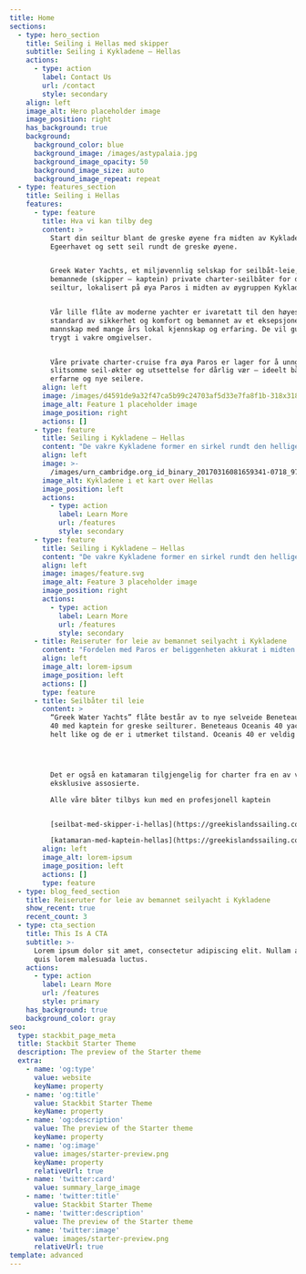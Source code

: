 ```yaml
---
title: Home
sections:
  - type: hero_section
    title: Seiling i Hellas med skipper
    subtitle: Seiling i Kykladene – Hellas
    actions:
      - type: action
        label: Contact Us
        url: /contact
        style: secondary
    align: left
    image_alt: Hero placeholder image
    image_position: right
    has_background: true
    background:
      background_color: blue
      background_image: /images/astypalaia.jpg
      background_image_opacity: 50
      background_image_size: auto
      background_image_repeat: repeat
  - type: features_section
    title: Seiling i Hellas
    features:
      - type: feature
        title: Hva vi kan tilby deg
        content: >
          Start din seiltur blant de greske øyene fra midten av Kykladene i
          Egeerhavet og sett seil rundt de greske øyene.


          Greek Water Yachts, et miljøvennlig selskap for seilbåt-leie,
          bemannede (skipper – kaptein) private charter-seilbåter for din greske
          seiltur, lokalisert på øya Paros i midten av øygruppen Kykladene.


          Vår lille flåte av moderne yachter er ivaretatt til den høyeste
          standard av sikkerhet og komfort og bemannet av et eksepsjonelt
          mannskap med mange års lokal kjennskap og erfaring. De vil guide deg
          trygt i vakre omgivelser.


          Våre private charter-cruise fra øya Paros er lager for å unngå lange,
          slitsomme seil-økter og utsettelse for dårlig vær – ideelt både for
          erfarne og nye seilere.
        align: left
        image: /images/d4591de9a32f47ca5b99c24703af5d33e7fa8f1b-318x318.webp
        image_alt: Feature 1 placeholder image
        image_position: right
        actions: []
      - type: feature
        title: Seiling i Kykladene – Hellas
        content: "De vakre Kykladene former en sirkel rundt den hellige øya Delos hvor – ifølge gresk mytologi – Poseidon, havets gud, rasende på de kykladiske nymfene, forvandlet dem til øyer!\n\nØygruppen\_**Kykladene**\_er et perfekt valg for ditt private øy-cruise med leie av\_**bemannet seilbåt i Hellas**.\n\nHva dere kan forvente:\n\n*   mange øyer og steder å besøke\n\n*   korte seilinger blant øyene\n\n*   beskyttede vann\n\n*   unik natur og vakre landskap\n\n*   perfekt klima\n\n*   eventyrlig ferie på populære eller isolerte steder es\n\nDet er derfor Kykladene er et område du må utforske gjennom leie av bemannet seilbåt.\n\nDet er derfor Kykladene er synonymt med Gresk Sommerferie og en av de beste stedene i verden for private turer med seilbåt.\n\nDet er derfor leing av seilbåt med skipper fra Paros øy er det ideale startpunktet for din private seiltur blant de greske øyene.\n\nSeiltur med leie av bemannet seilbåt i Hellas – Beste måten å oppleve de greske øyene\n\nNaviger vår webside og les mer om din greske seiltur, og ikke glem hva privat seiling med leie av en liten seilbåt tilbyr:\n\n*   en 24/7 sjøutsikt\n\n*   svømming fra baksiden av yachten din i varmt, klart vann\n\n*   besøke og utforske en annerledes øy, havn eller bukt hver dag\n\n*   alltid et bord i vannkanten eller en fantastisk utsikt, ingen turistmengder eller køer\n\n*   tilbring kveldene i land og nyt de beste tavernaene, restaurantene og kafeene\n\n*   besøk vakre naturlige bukter bare tilgjengelige med yacht, for lunsj, svømming, snorkling & avslapping\n\n*   ingen faste reiseruter – du bestemmer tempoet, hvor du vil reise og når\n\n*   et morsom, romantisk eller avslappende avbrekk fra hverdagen\n\n*   koster ikke mer enn en ferie på et hotell fordi du sparer penger for overnatting, måltider og billetter.\n\n*   en miljøvennlig ferie\n"
        align: left
        image: >-
          /images/urn_cambridge.org_id_binary_20170316081659341-0718_9781316536063_fig4_2.png
        image_alt: Kykladene i et kart over Hellas
        image_position: left
        actions:
          - type: action
            label: Learn More
            url: /features
            style: secondary
      - type: feature
        title: Seiling i Kykladene – Hellas
        content: "De vakre Kykladene former en sirkel rundt den hellige øya Delos hvor – ifølge gresk mytologi – Poseidon, havets gud, rasende på de kykladiske nymfene, forvandlet dem til øyer!\n\n\n\nØygruppen\_**Kykladene**\_er et perfekt valg for ditt private øy-cruise med leie av\_**bemannet seilbåt i Hellas**.\n\nHva dere kan forvente:\n\n*   mange øyer og steder å besøke\n\n*   korte seilinger blant øyene\n\n*   beskyttede vann\n\n*   unik natur og vakre landskap\n\n*   perfekt klima\n\n*   eventyrlig ferie på populære eller isolerte steder\n\n    es\n\nDet er derfor Kykladene er et område du må utforske gjennom leie av bemannet seilbåt.\n\nDet er derfor Kykladene er synonymt med Gresk Sommerferie og en av de beste stedene i verden for private turer med seilbåt.\n\nDet er derfor leing av seilbåt med skipper fra Paros øy er det ideale startpunktet for din private seiltur blant de greske øyene.\n\nSeiltur med leie av bemannet seilbåt i Hellas – Beste måten å oppleve de greske øyene\n\nNaviger vår webside og les mer om din greske seiltur, og ikke glem hva privat seiling med leie av en liten seilbåt tilbyr:\n\n*   en 24/7 sjøutsikt\n\n*   svømming fra baksiden av yachten din i varmt, klart vann\n\n*   besøke og utforske en annerledes øy, havn eller bukt hver dag\n\n*   alltid et bord i vannkanten eller en fantastisk utsikt, ingen turistmengder eller køer\n\n*   tilbring kveldene i land og nyt de beste tavernaene, restaurantene og kafeene\n\n*   besøk vakre naturlige bukter bare tilgjengelige med yacht, for lunsj, svømming, snorkling & avslapping\n\n*   ingen faste reiseruter – du bestemmer tempoet, hvor du vil reise og når\n\n*   et morsom, romantisk eller avslappende avbrekk fra hverdagen\n\n*   koster ikke mer enn en ferie på et hotell fordi du sparer penger for overnatting, måltider og billetter.\n\n*   en miljøvennlig ferie\n"
        align: left
        image: images/feature.svg
        image_alt: Feature 3 placeholder image
        image_position: right
        actions:
          - type: action
            label: Learn More
            url: /features
            style: secondary
      - title: Reiseruter for leie av bemannet seilyacht i Kykladene
        content: "Fordelen med Paros er beliggenheten akkurat i midten av Kykladene med så mange øyer rundt, et ideelt startpunkt for ditt private seilcruise blant de greske øyer.\n\n\n\nDette gir deg muligheten til å seile ut på sjøen hver dag, uansett hvor vinden blåser fra, noe som gjør din greske øyhopping til en drøm.\n\nDet er så mange valg og så mange ankringsplasser å stoppe på, selv i veldig tøffe forhold, derfor er ditt seilecruise blant de greske øyene trygt og hyggelig selv for mannskap med lite erfaring.\n\nLei en av våre yachter og følg din reiserute i Kykladene\n\n*   [Seiltur i Små-Kykladene](https://greekislandssailing.com/no/seiling-til-sma-kykladene/)\_(7 dager)\n\n*   [Privat seiltur til Santorini](https://greekislandssailing.com/no/seiltur-til-santorini/)\_(7 dager)\n"
        align: left
        image_alt: lorem-ipsum
        image_position: left
        actions: []
        type: feature
      - title: Seilbåter til leie
        content: >
          “Greek Water Yachts” flåte består av to nye selveide Beneteaus Oceanis
          40 med kaptein for greske seilturer. Beneteaus Oceanis 40 yachtene er
          helt like og de er i utmerket tilstand. Oceanis 40 er veldig vakker.




          Det er også en katamaran tilgjengelig for charter fra en av våre
          eksklusive assosierte.

          Alle våre båter tilbys kun med en profesjonell kaptein


          [seilbat-med-skipper-i-hellas](https://greekislandssailing.com/no/seilbat-med-skipper-i-hellas/)

          [katamaran-med-kaptein-hellas](https://greekislandssailing.com/no/katamaran-med-kaptein-hellas/)
        align: left
        image_alt: lorem-ipsum
        image_position: left
        actions: []
        type: feature
  - type: blog_feed_section
    title: Reiseruter for leie av bemannet seilyacht i Kykladene
    show_recent: true
    recent_count: 3
  - type: cta_section
    title: This Is A CTA
    subtitle: >-
      Lorem ipsum dolor sit amet, consectetur adipiscing elit. Nullam a metus
      quis lorem malesuada luctus.
    actions:
      - type: action
        label: Learn More
        url: /features
        style: primary
    has_background: true
    background_color: gray
seo:
  type: stackbit_page_meta
  title: Stackbit Starter Theme
  description: The preview of the Starter theme
  extra:
    - name: 'og:type'
      value: website
      keyName: property
    - name: 'og:title'
      value: Stackbit Starter Theme
      keyName: property
    - name: 'og:description'
      value: The preview of the Starter theme
      keyName: property
    - name: 'og:image'
      value: images/starter-preview.png
      keyName: property
      relativeUrl: true
    - name: 'twitter:card'
      value: summary_large_image
    - name: 'twitter:title'
      value: Stackbit Starter Theme
    - name: 'twitter:description'
      value: The preview of the Starter theme
    - name: 'twitter:image'
      value: images/starter-preview.png
      relativeUrl: true
template: advanced
---
```


